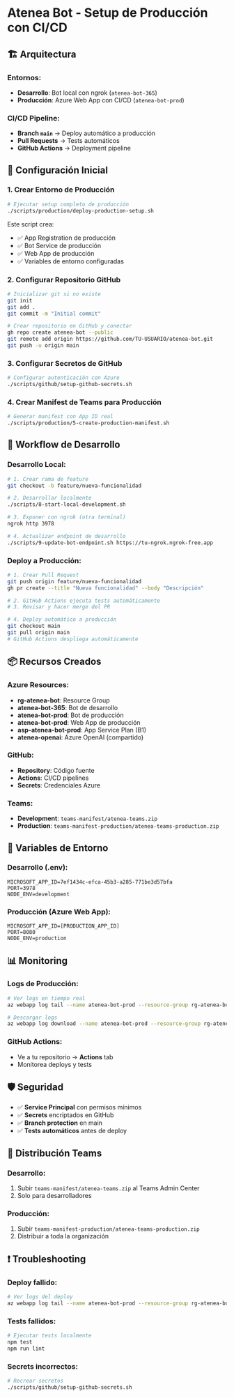 # Atenea Bot - Setup de Producción con CI/CD

## 🏗️ Arquitectura

### Entornos:
- **Desarrollo**: Bot local con ngrok (`atenea-bot-365`)
- **Producción**: Azure Web App con CI/CD (`atenea-bot-prod`)

### CI/CD Pipeline:
- **Branch `main`** → Deploy automático a producción
- **Pull Requests** → Tests automáticos
- **GitHub Actions** → Deployment pipeline

## 🚀 Configuración Inicial

### 1. Crear Entorno de Producción

```bash
# Ejecutar setup completo de producción
./scripts/production/deploy-production-setup.sh
```

Este script crea:
- ✅ App Registration de producción
- ✅ Bot Service de producción  
- ✅ Web App de producción
- ✅ Variables de entorno configuradas

### 2. Configurar Repositorio GitHub

```bash
# Inicializar git si no existe
git init
git add .
git commit -m "Initial commit"

# Crear repositorio en GitHub y conectar
gh repo create atenea-bot --public
git remote add origin https://github.com/TU-USUARIO/atenea-bot.git
git push -u origin main
```

### 3. Configurar Secretos de GitHub

```bash
# Configurar autenticación con Azure
./scripts/github/setup-github-secrets.sh
```

### 4. Crear Manifest de Teams para Producción

```bash
# Generar manifest con App ID real
./scripts/production/5-create-production-manifest.sh
```

## 🔄 Workflow de Desarrollo

### Desarrollo Local:
```bash
# 1. Crear rama de feature
git checkout -b feature/nueva-funcionalidad

# 2. Desarrollar localmente
./scripts/8-start-local-development.sh

# 3. Exponer con ngrok (otra terminal)
ngrok http 3978

# 4. Actualizar endpoint de desarrollo
./scripts/9-update-bot-endpoint.sh https://tu-ngrok.ngrok-free.app
```

### Deploy a Producción:
```bash
# 1. Crear Pull Request
git push origin feature/nueva-funcionalidad
gh pr create --title "Nueva funcionalidad" --body "Descripción"

# 2. GitHub Actions ejecuta tests automáticamente
# 3. Revisar y hacer merge del PR

# 4. Deploy automático a producción
git checkout main
git pull origin main
# GitHub Actions despliega automáticamente
```

## 📦 Recursos Creados

### Azure Resources:
- **rg-atenea-bot**: Resource Group
- **atenea-bot-365**: Bot de desarrollo
- **atenea-bot-prod**: Bot de producción  
- **atenea-bot-prod**: Web App de producción
- **asp-atenea-bot-prod**: App Service Plan (B1)
- **atenea-openai**: Azure OpenAI (compartido)

### GitHub:
- **Repository**: Código fuente
- **Actions**: CI/CD pipelines
- **Secrets**: Credenciales Azure

### Teams:
- **Development**: `teams-manifest/atenea-teams.zip`
- **Production**: `teams-manifest-production/atenea-teams-production.zip`

## 🔧 Variables de Entorno

### Desarrollo (.env):
```
MICROSOFT_APP_ID=7ef1434c-efca-45b3-a285-771be3d57bfa
PORT=3978
NODE_ENV=development
```

### Producción (Azure Web App):
```
MICROSOFT_APP_ID=[PRODUCTION_APP_ID]
PORT=8080  
NODE_ENV=production
```

## 📊 Monitoring

### Logs de Producción:
```bash
# Ver logs en tiempo real
az webapp log tail --name atenea-bot-prod --resource-group rg-atenea-bot

# Descargar logs
az webapp log download --name atenea-bot-prod --resource-group rg-atenea-bot
```

### GitHub Actions:
- Ve a tu repositorio → **Actions** tab
- Monitorea deploys y tests

## 🛡️ Seguridad

- ✅ **Service Principal** con permisos mínimos
- ✅ **Secrets** encriptados en GitHub
- ✅ **Branch protection** en main
- ✅ **Tests automáticos** antes de deploy

## 📱 Distribución Teams

### Desarrollo:
1. Subir `teams-manifest/atenea-teams.zip` al Teams Admin Center
2. Solo para desarrolladores

### Producción:
1. Subir `teams-manifest-production/atenea-teams-production.zip` 
2. Distribuir a toda la organización

## ❗ Troubleshooting

### Deploy fallido:
```bash
# Ver logs del deploy
az webapp log tail --name atenea-bot-prod --resource-group rg-atenea-bot
```

### Tests fallidos:
```bash
# Ejecutar tests localmente
npm test
npm run lint
```

### Secrets incorrectos:
```bash
# Recrear secretos
./scripts/github/setup-github-secrets.sh
```